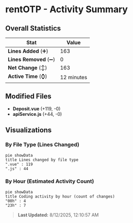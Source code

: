 # rentOTP - Activity Summary 

## Overall Statistics

| Stat                   | Value                                                             |
| ---------------------- | ----------------------------------------------------------------- |
| **Lines Added** (➕)   | 163                                          |
| **Lines Removed** (➖) | 0                                        |
| **Net Change** (↕)    | 163                |
| **Active Time** (⌚)   | 12 minutes |


## Modified Files
- **Deposit.vue** (+119, -0)
- **apiService.js** (+44, -0)

## Visualizations

### By File Type (Lines Changed)

```mermaid
pie showData
title Lines changed by file type
".vue" : 119
".js" : 44
```

### By Hour (Estimated Activity Count)

```mermaid
pie showData
title Coding activity by hour (count of changes)
"00h" : 4
"23h" : 7
```


> **Last Updated:** 8/12/2025, 12:10:57 AM